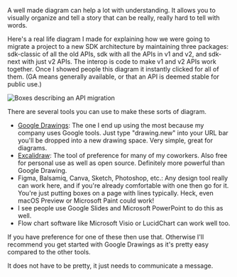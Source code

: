 A well made diagram can help a lot with understanding. It allows you to visually organize and tell a story that can be really, really hard to tell with words.

Here's a real life diagram I made for explaining how we were going to migrate a project to a new SDK architecture by maintaining three packages: sdk-classic of all the old APIs, sdk with all the APIs in v1 and v2, and sdk-next with just v2 APIs. The interop is code to make v1 and v2 APIs work together. Once I showed people this diagram it instantly clicked for all of them. (GA means generally available, or that an API is deemed stable for public use.)

![Boxes describing an API migration](/images/boxes.jpg)

There are several tools you can use to make these sorts of diagram.

- [Google Drawings][drawings]: The one I end up using the most because my company uses Google tools. Just type "drawing.new" into your URL bar you'll be dropped into a new drawing space. Very simple, great for diagrams.
- [Excalidraw][excalidraw]: The tool of preference for many of my coworkers. Also free for personal use as well as open source. Definitely more powerful than Google Drawing.
- Figma, Balsamiq, Canva, Sketch, Photoshop, etc.: Any design tool really can work here, and if you're already comfortable with one then go for it. You're just putting boxes on a page with lines typically. Heck, even macOS Preview or Microsoft Paint could work! 
- I see people use Google Slides and Microsoft PowerPoint to do this as well.
- Flow chart software like Microsoft Visio or LucidChart can work well too.

If you have preference for one of these then use that. Otherwise I'll recommend you get started with Google Drawings as it's pretty easy compared to the other tools.

It does not have to be pretty, it just needs to communicate a message.

[excalidraw]: https://excalidraw.com/
[drawings]: https://docs.google.com/drawings/